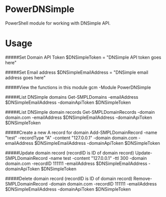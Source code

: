 PowerDNSimple
=============

PowerShell module for working with DNSimple API.

Usage
======

#####Set Domain API Token
$DNSimpleToken = "DNSimple API token goes here"

#####Set Email address
$DNSimpleEmailAddress = "DNSimple email address goes here"

#####View the functions in this module
gcm -Module PowerDNSimple

#####List DNSimple domains
Get-SMPLDomains -emailAddress $DNSimpleEmailAddress -domainApiToken $DNSimpleToken

#####List DNSimple domain records
Get-SMPLDomainRecords -domain domain.com -emailAddress $DNSimpleEmailAddress -domainApiToken $DNSimpleToken

#####Create a new A record for domain
Add-SMPLDomainRecord -name "test" -recordType "A" -content "127.0.0.1" -domain domain.com -emailAddress $DNSimpleEmailAddress -domainApiToken $DNSimpleToken

#####Update domain record (recordID is ID of domain record)
Update-SMPLDomainRecord -name test -content "127.0.0.1" -ttl 300 -domain domain.com -recordID 111111 -emailAddress $DNSimpleEmailAddress -domainApiToken $DNSimpleToken

#####Delete domain record (recordID is ID of domain record)
Remove-SMPLDomainRecord -domain domain.com -recordID 111111 -emailAddress $DNSimpleEmailAddress -domainApiToken $DNSimpleToken
